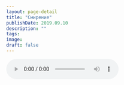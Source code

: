 ```yaml
---
layout: page-detail
title: "Смирение"
publishDate: 2019.09.10
description: ""
tags:
image:
draft: false
---
```


<audio title="2019.09.10 - Смирение.mp3" src="https://filer-api.advayta.org/v1.0/public/files/73309" controls=""></audio>

  
